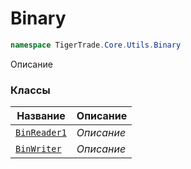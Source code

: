 
# Binary
```csharp    
namespace TigerTrade.Core.Utils.Binary
```
Описание


### Классы
| Название | Описание |
| --- | --- |
| [`BinReader1`](./Binary/BinReader1.cs.md) | *Описание* |
| [`BinWriter`](./Binary/BinWriter.cs.md) | *Описание* |
